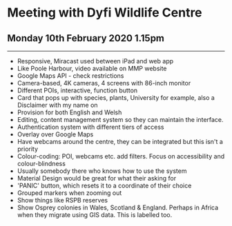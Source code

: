 # Meeting with Dyfi Wildlife Centre
## Monday 10th February 2020 1.15pm

---

* Responsive, Miracast used between iPad and web app
* Like Poole Harbour, video available on MMP website
* Google Maps API - check restrictions
* Camera-based, 4K cameras, 4 screens with 86-inch monitor
* Different POIs, interactive, function button
* Card that pops up with species, plants, University for example, also a Disclaimer with my name on
* Provision for both English and Welsh
* Editing, content management system so they can maintain the interface.
* Authentication system with different tiers of access
* Overlay over Google Maps
* Have webcams around the centre, they can be integrated but this isn't a priority
* Colour-coding: POI, webcams etc. add filters. Focus on accessibility and colour-blindness
* Usually somebody there who knows how to use the system
* Material Design would be great for what their asking for
* 'PANIC' button, which resets it to a coordinate of their choice
* Grouped markers when zooming out
* Show things like RSPB reserves
* Show Osprey colonies in Wales, Scotland & England. Perhaps in Africa when they migrate using GIS data. This is labelled too.